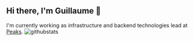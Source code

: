 ## Hi there, I'm Guillaume 👋

I'm currently working as infrastructure and backend technologies lead at [Peaks](https://www.peaks.com/).
![githubstats](https://github-readme-stats.vercel.app/api?username=khezen&show_icons=true&count_private=true&include_all_commits=true&hide_border=true")


<!--
**khezen/khezen** is a ✨ _special_ ✨ repository because its `README.md` (this file) appears on your GitHub profile.

Here are some ideas to get you started:

- 🔭 I’m currently working on ...
- 🌱 I’m currently learning ...
- 👯 I’m looking to collaborate on ...
- 🤔 I’m looking for help with ...
- 💬 Ask me about ...
- 📫 How to reach me: ...
- 😄 Pronouns: ...
- ⚡ Fun fact: ...
-->
